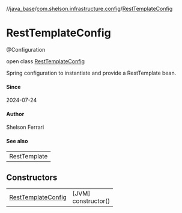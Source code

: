 //[java_base](../../../index.md)/[com.shelson.infrastructure.config](../index.md)/[RestTemplateConfig](index.md)

# RestTemplateConfig

@Configuration

open class [RestTemplateConfig](index.md)

Spring configuration to instantiate and provide a RestTemplate bean.

#### Since

2024-07-24

#### Author

Shelson Ferrari

#### See also

| |
|---|
| RestTemplate |

## Constructors

| | |
|---|---|
| [RestTemplateConfig](-rest-template-config.md) | [JVM]<br>constructor() |
